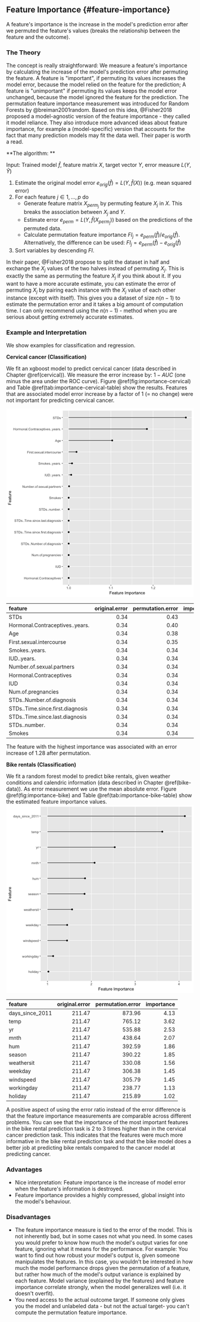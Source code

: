 


## Feature Importance {#feature-importance}
A feature's importance is the increase in the model's prediction error after we permuted the feature's values (breaks the relationship between the feature and the outcome). 

### The Theory
The concept is really straightforward: 
We measure a feature's importance by calculating the increase of the model's prediction error after permuting the feature.
A feature is "important", if permuting its values increases the model error, because the model relied on the feature for the prediction;
A feature is "unimportant" if permuting its values keeps the model error unchanged, because the model ignored the feature for the prediction.
The permutation feature importance measurement was introduced for Random Forests by @breiman2001random.
Based on this idea, @Fisher2018 proposed a model-agnostic version of the feature importance - they called it model reliance. 
They also introduce more advanced ideas about feature importance, for example a (model-specific) version that accounts for the fact that many prediction models may fit the data well. 
Their paper is worth a read. 

**The algorithm: **

Input: Trained model $\hat{f}$, feature matrix $X$, target vector $Y$, error measure $L(Y,\hat{Y})$

1. Estimate the original model error $e_{orig}(\hat{f}) = L(Y, \hat{f}(X))$  (e.g. mean squared error)
2. For each feature $j \in 1, \ldots, p$ do
    - Generate feature matrix $X_{perm_{j}}$ by permuting feature $X_j$ in $X$. This breaks the association between $X_j$ and $Y$.
    - Estimate error $e_{perm} = L(Y, \hat{f}(X_{perm_j}))$ based on the predictions of the permuted data.
    - Calculate permutation feature importance $FI_j = e_{perm}(\hat{f}) / e_{orig}(\hat{f})$. Alternatively, the difference can be used: $FI_j = e_{perm}(\hat{f}) - e_{orig}(\hat{f})$
3. Sort variables by descending $FI$.

In their paper, @Fisher2018 propose to split the dataset in half and exchange the $X_j$ values of the two halves instead of permuting $X_j$. 
This is exactly the same as permuting the feature $X_j$ if you think about it. 
If you want to have a more accurate estimate, you can estimate the error of permuting $X_j$ by pairing each instance with the $X_j$ value of each other instance (except with itself). 
This gives you a dataset of size $n(n-1)$ to estimate the permutation error and it takes a big amount of computation time. 
I can only recommend using the $n(n-1)$ - method when you are serious about getting extremely accurate estimates.

### Example and Interpretation

We show examples for classification and regression. 

**Cervical cancer (Classification)**

We fit an xgboost model to predict cervical cancer (data described in Chapter \@ref(cervical)).
We measure the error increase by: $1 - AUC$ (one minus the area under the ROC curve).
Figure \@ref(fig:importance-cervical) and Table \@ref(tab:importance-cervical-table) show the results. 
Features that are associated model error increase by a factor of 1 (= no change) were not important for predicting cervical cancer.

![The importance for each of the features in predicting cervical cancer with an xgboost model.](images/importance-cervical-1.png)


|feature                          | original.error| permutation.error| importance|
|:--------------------------------|--------------:|-----------------:|----------:|
|STDs                             |           0.34|              0.43|       1.28|
|Hormonal.Contraceptives..years.  |           0.34|              0.40|       1.19|
|Age                              |           0.34|              0.38|       1.10|
|First.sexual.intercourse         |           0.34|              0.35|       1.02|
|Smokes..years.                   |           0.34|              0.34|       1.01|
|IUD..years.                      |           0.34|              0.34|       1.01|
|Number.of.sexual.partners        |           0.34|              0.34|       1.00|
|Hormonal.Contraceptives          |           0.34|              0.34|       1.00|
|IUD                              |           0.34|              0.34|       1.00|
|Num.of.pregnancies               |           0.34|              0.34|       1.00|
|STDs..Number.of.diagnosis        |           0.34|              0.34|       1.00|
|STDs..Time.since.first.diagnosis |           0.34|              0.34|       1.00|
|STDs..Time.since.last.diagnosis  |           0.34|              0.34|       1.00|
|STDs..number.                    |           0.34|              0.34|       1.00|
|Smokes                           |           0.34|              0.34|       1.00|

The feature with the highest importance was  associated with an error increase of 1.28 after permutation.

**Bike rentals (Classification)**

We fit a random forest model to predict bike rentals, given weather conditions and calendric information (data described in Chapter \@ref(bike-data)).
As error measurement we use the mean absolute error.
Figure \@ref(fig:importance-bike) and Table \@ref(tab:importance-bike-table) show the estimated feature importance values.
![The importance for each of the features in predicting bike rentals with a random forest.](images/importance-bike-1.png)



|feature         | original.error| permutation.error| importance|
|:---------------|--------------:|-----------------:|----------:|
|days_since_2011 |         211.47|            873.96|       4.13|
|temp            |         211.47|            765.12|       3.62|
|yr              |         211.47|            535.88|       2.53|
|mnth            |         211.47|            438.64|       2.07|
|hum             |         211.47|            392.59|       1.86|
|season          |         211.47|            390.22|       1.85|
|weathersit      |         211.47|            330.08|       1.56|
|weekday         |         211.47|            306.38|       1.45|
|windspeed       |         211.47|            305.79|       1.45|
|workingday      |         211.47|            238.77|       1.13|
|holiday         |         211.47|            215.89|       1.02|

A positive aspect of using the error ratio instead of the error difference is that the feature importance measurements are comparable across different problems. 
You can see that the importance of the most important features in the bike rental prediction task is 2 to 3 times higher than in the cervical cancer prediction task. 
This indicates that the features were much more informative in the bike rental prediction task and that the bike model does a better job at predicting bike rentals compared to the cancer model at predicting cancer.


### Advantages
- Nice interpretation: Feature importance is the increase of model error when the feature's information is destroyed.
- Feature importance provides a highly compressed, global insight into the model's behaviour. 


### Disadvantages
- The feature importance measure is tied to the error of the model.
This is not inherently bad, but in some cases not what you need.
In some cases you would prefer to know how much the model's output varies for one feature, ignoring what it means for the performance.
For example: You want to find out how robust your model's output is, given someone manipulates the features. 
In this case, you wouldn't be interested in how much the model performance drops given the permutation of a feature, but rather how much of the model's output variance is explained by each feature. 
Model variance (explained by the features) and feature importance correlate strongly, when the model generalizes well (i.e. it doesn't overfit).
- You need access to the actual outcome target. 
If someone only gives you the model and unlabeled data - but not the actual target-  you can't compute the permutation feature importance. 
